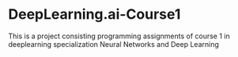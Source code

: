 # DeepLearning.ai-Course1
This is a project consisting programming assignments of course 1 in deeplearning specialization
Neural Networks and Deep Learning
